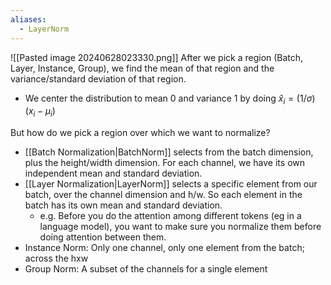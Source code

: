 ```yaml
---
aliases:
  - LayerNorm
---
```


![[Pasted image 20240628023330.png]]
After we pick a region (Batch, Layer, Instance, Group), we find the mean of that region and the variance/standard deviation of that region.
- We center the distribution to mean 0 and variance 1 by doing $\hat{x}_i = (1/\sigma)(x_i - \mu_i)$ 

But how do we pick a region over which we want to normalize? 
- [[Batch Normalization|BatchNorm]] selects from the batch dimension, plus the height/width dimension. For each channel, we have its own independent mean and standard deviation.
- [[Layer Normalization|LayerNorm]] selects a specific element from our batch, over the channel dimension and h/w. So each element in the batch has its own mean and standard deviation. 
	- e.g. Before you do the attention among different tokens (eg in a language model), you want to make sure you normalize them before doing attention between them.
- Instance Norm: Only one channel, only one element from the batch; across the hxw
- Group Norm: A subset of the channels for a single element